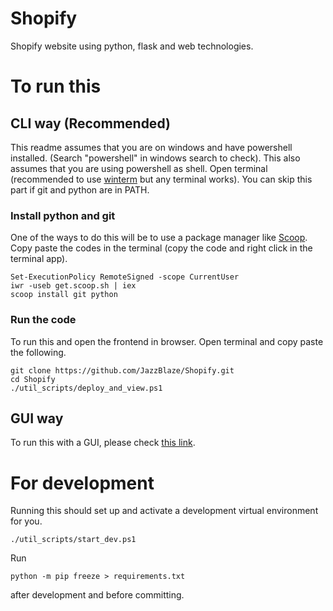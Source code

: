 # Shopify

Shopify website using python, flask and web technologies.

# To run this

## CLI way (Recommended)

This readme assumes that you are on windows and have powershell installed. (Search "powershell" in windows search to check).
This also assumes that you are using powershell as shell.
Open terminal (recommended to use [winterm](https://www.microsoft.com/en-us/p/windows-terminal/9n0dx20hk701) but any terminal works).
You can skip this part if git and python are in PATH.

### Install python and git

One of the ways to do this will be to use a package manager like [Scoop](https://scoop.sh/).
Copy paste the codes in the terminal (copy the code and right click in the terminal app).

```pwsh
Set-ExecutionPolicy RemoteSigned -scope CurrentUser
iwr -useb get.scoop.sh | iex
scoop install git python
```

### Run the code

To run this and open the frontend in browser.
Open terminal and copy paste the following.

```pwsh
git clone https://github.com/JazzBlaze/Shopify.git
cd Shopify
./util_scripts/deploy_and_view.ps1
```

## GUI way

To run this with a GUI, please check [this link](https://github.com/JazzBlaze/Shopify/blob/main/assets/GUI_tutorial.md).

# For development

Running this should set up and activate a development virtual environment for you.

```pwsh
./util_scripts/start_dev.ps1
```

Run

```
python -m pip freeze > requirements.txt
```

after development and before committing.
